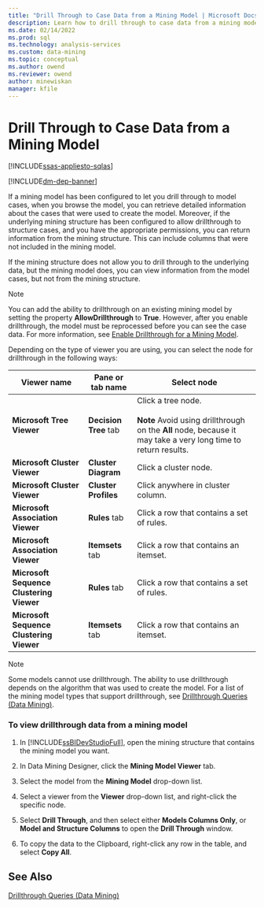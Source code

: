 ```yaml
---
title: "Drill Through to Case Data from a Mining Model | Microsoft Docs"
description: Learn how to drill through to case data from a mining model in SQL Server Analysis Services.
ms.date: 02/14/2022
ms.prod: sql
ms.technology: analysis-services
ms.custom: data-mining
ms.topic: conceptual
ms.author: owend
ms.reviewer: owend
author: minewiskan
manager: kfile
---
```

# Drill Through to Case Data from a Mining Model
[!INCLUDE[ssas-appliesto-sqlas](../includes/ssas-appliesto-sqlas.md)]

[!INCLUDE[dm-dep-banner](../includes/dm-dep-banner.md)]

  If a mining model has been configured to let you drill through to model cases, when you browse the model, you can retrieve detailed information about the cases that were used to create the model. Moreover, if the underlying mining structure has been configured to allow drillthrough to structure cases, and you have the appropriate permissions, you can return information from the mining structure. This can include columns that were not included in the mining model.  
  
 If the mining structure does not allow you to drill through to the underlying data, but the mining model does, you can view information from the model cases, but not from the mining structure.  
  
> [!NOTE]  
>  You can add the ability to drillthrough on an existing mining model by setting the property **AllowDrillthrough** to **True**. However, after you enable drillthrough, the model must be reprocessed before you can see the case data. For more information, see [Enable Drillthrough for a Mining Model](../../analysis-services/data-mining/enable-drillthrough-for-a-mining-model.md).  
  
 Depending on the type of viewer you are using, you can select the node for drillthrough in the following ways:  
  
|Viewer name|Pane or tab name|Select node|  
|-----------------|----------------------|-----------------|  
|**Microsoft Tree Viewer**|**Decision Tree** tab|Click a tree node.<br /><br /> **Note** Avoid using drillthrough on the **All** node, because it may take a very long time to return results.|  
|**Microsoft Cluster Viewer**|**Cluster Diagram**|Click a cluster node.|  
|**Microsoft Cluster Viewer**|**Cluster Profiles**|Click anywhere in cluster column.|  
|**Microsoft Association Viewer**|**Rules** tab|Click a row that contains a set of rules.|  
|**Microsoft Association Viewer**|**Itemsets** tab|Click a row that contains an itemset.|  
|**Microsoft Sequence Clustering Viewer**|**Rules** tab|Click a row that contains a set of rules.|  
|**Microsoft Sequence Clustering Viewer**|**Itemsets** tab|Click a row that contains an itemset.|  
  
> [!NOTE]  
>  Some models cannot use drillthrough. The ability to use drillthrough depends on the algorithm that was used to create the model. For a list of the mining model types that support drillthrough, see [Drillthrough Queries &#40;Data Mining&#41;](../../analysis-services/data-mining/drillthrough-queries-data-mining.md).  
  
### To view drillthrough data from a mining model  
  
1.  In [!INCLUDE[ssBIDevStudioFull](../includes/ssbidevstudiofull-md.md)], open the mining structure that contains the mining model you want.  
  
2.  In Data Mining Designer, click the **Mining Model Viewer** tab.  
  
3.  Select the model from the **Mining Model** drop-down list.  
  
4.  Select a viewer from the **Viewer** drop-down list, and right-click the specific node.  
  
5.  Select **Drill Through**, and then select either **Models Columns Only**, or **Model and Structure Columns** to open the **Drill Through** window.  
  
6.  To copy the data to the Clipboard, right-click any row in the table, and select **Copy All**.  
  
## See Also  
 [Drillthrough Queries &#40;Data Mining&#41;](../../analysis-services/data-mining/drillthrough-queries-data-mining.md)  
  
  
